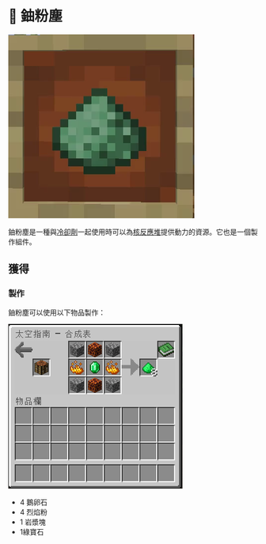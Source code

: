 # 💎 鈾粉塵

![](<../.gitbook/assets/ezgif.com-gif-maker (3).png>)

鈾粉塵是一種與[冷卻劑](coolant-cell.md)一起使用時可以為[核反應堆](Nuclear-Reactor.md)提供動力的資源。它也是一個製作組件。

## 獲得

### 製作

鈾粉塵可以使用以下物品製作：

![](<../.gitbook/assets/image (233).png>)

* 4 鵝卵石
* 4 烈焰粉
* 1 岩漿塊
* 1綠寶石
